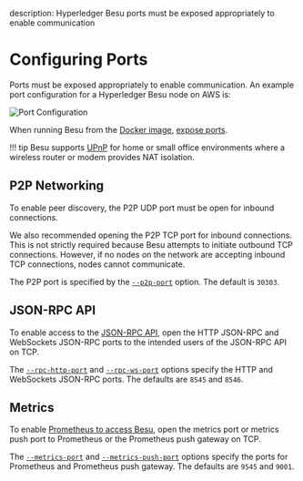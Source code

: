 description: Hyperledger Besu ports must be exposed appropriately to enable communication
<!--- END of page meta data -->

# Configuring Ports 

Ports must be exposed appropriately to enable communication. An example port configuration for a 
Hyperledger Besu node on AWS is: 
                                     
![Port Configuration](../../images/PortConfiguration.png)

When running Besu from the [Docker image](../Get-Started/Run-Docker-Image.md), [expose ports](../Get-Started/Run-Docker-Image.md#exposing-ports). 

!!! tip 
    Besu supports [UPnP](Using-UPnP.md) for home or small office environments where a wireless router 
    or modem provides NAT isolation. 

## P2P Networking 

To enable peer discovery, the P2P UDP port must be open for inbound connections.

We also recommended opening the P2P TCP port for inbound connections. This is not strictly required because 
Besu attempts to initiate outbound TCP connections. However, if no nodes on the network are accepting inbound TCP 
connections, nodes cannot communicate.

The P2P port is specified by the [`--p2p-port`](../../Reference/CLI/CLI-Syntax.md#p2p-port) option. 
The default is `30303`. 

## JSON-RPC API 

To enable access to the [JSON-RPC API](../Interact/APIs/Using-JSON-RPC-API.md), open the HTTP JSON-RPC and WebSockets JSON-RPC ports to the intended users 
of the JSON-RPC API on TCP. 

The [`--rpc-http-port`](../../Reference/CLI/CLI-Syntax.md#rpc-http-port) and [`--rpc-ws-port`](../../Reference/CLI/CLI-Syntax.md#rpc-ws-port) 
options specify the HTTP and WebSockets JSON-RPC ports. The defaults are `8545` and `8546`.  

## Metrics 

To enable [Prometheus to access Besu](../Deploy/Monitoring-Performance.md#monitor-node-performance-using-prometheus), 
open the metrics port or metrics push port to Prometheus or the Prometheus push gateway on TCP.  

The [`--metrics-port`](../../Reference/CLI/CLI-Syntax.md#metrics-port) and [`--metrics-push-port`](../../Reference/CLI/CLI-Syntax.md#metrics-push-port) 
options specify the ports for Prometheus and Prometheus push gateway. The defaults are `9545` and `9001`.  